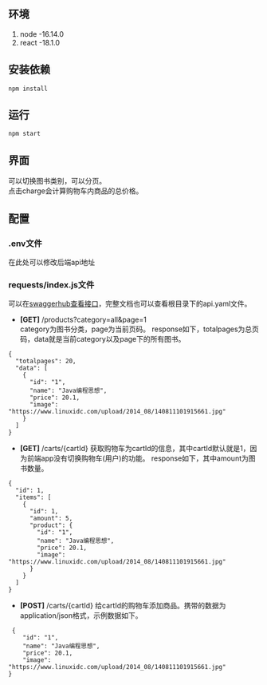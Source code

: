 ## 环境
1. node -16.14.0
2. react -18.1.0

## 安装依赖
```
npm install
```

## 运行
```
npm start
```

## 界面
可以切换图书类别，可以分页。  
点击charge会计算购物车内商品的总价格。

## 配置
### .env文件
在此处可以修改后端api地址

### requests/index.js文件
可以在[swaggerhub查看接口](https://app.swaggerhub.com/apis/nju6/bookstore/1.0.0#/cart/showCartTotal)，完整文档也可以查看根目录下的api.yaml文件。

* **[GET]** /products?category=all&page=1  
category为图书分类，page为当前页码。
response如下，totalpages为总页码，data就是当前category以及page下的所有图书。
```
{
  "totalpages": 20,
  "data": [
    {
      "id": "1",
      "name": "Java编程思想",
      "price": 20.1,
      "image": "https://www.linuxidc.com/upload/2014_08/140811101915661.jpg"
    }
  ]
}
```

* **[GET]** /carts/{cartId}
获取购物车为cartId的信息，其中cartId默认就是1，因为前端app没有切换购物车(用户)的功能。
response如下，其中amount为图书数量。
```
{
  "id": 1,
  "items": [
    {
      "id": 1,
      "amount": 5,
      "product": {
        "id": "1",
        "name": "Java编程思想",
        "price": 20.1,
        "image": "https://www.linuxidc.com/upload/2014_08/140811101915661.jpg"
      }
    }
  ]
}
```

* **[POST]** /carts/{cartId}
给cartId的购物车添加商品。携带的数据为application/json格式，示例数据如下。
```
 {
    "id": "1",
    "name": "Java编程思想",
    "price": 20.1,
    "image": "https://www.linuxidc.com/upload/2014_08/140811101915661.jpg"
}
```